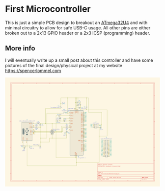 # First Microcontroller

This is just a simple PCB design to breakout an [ATmega32U4](https://ww1.microchip.com/downloads/en/devicedoc/atmel-7766-8-bit-avr-atmega16u4-32u4_datasheet.pdf) and with minimal circuitry to allow for safe USB-C usage. All other pins are either broken out to a 2x13 GPIO header or a 2x3 ICSP (programming) header.

## More info 
I will eventually write up a small post about this controller and have some pictures of the final design/physical project at my website https://spencerlommel.com

![rev v0.3 schematic](/images/atmega32u4-MCU-v0.4SJL.png)
